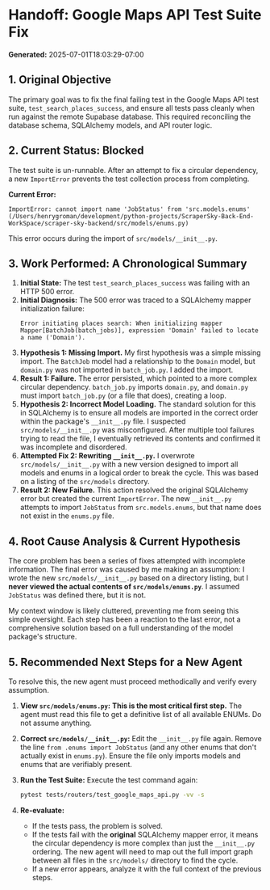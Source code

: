 # Handoff: Google Maps API Test Suite Fix

**Generated:** 2025-07-01T18:03:29-07:00

## 1. Original Objective

The primary goal was to fix the final failing test in the Google Maps API test suite, `test_search_places_success`, and ensure all tests pass cleanly when run against the remote Supabase database. This required reconciling the database schema, SQLAlchemy models, and API router logic.

## 2. Current Status: Blocked

The test suite is un-runnable. After an attempt to fix a circular dependency, a new `ImportError` prevents the test collection process from completing.

**Current Error:**
```
ImportError: cannot import name 'JobStatus' from 'src.models.enums' (/Users/henrygroman/development/python-projects/ScraperSky-Back-End-WorkSpace/scraper-sky-backend/src/models/enums.py)
```

This error occurs during the import of `src/models/__init__.py`.

## 3. Work Performed: A Chronological Summary

1.  **Initial State:** The test `test_search_places_success` was failing with an HTTP 500 error.
2.  **Initial Diagnosis:** The 500 error was traced to a SQLAlchemy mapper initialization failure:
    ```
    Error initiating places search: When initializing mapper Mapper[BatchJob(batch_jobs)], expression 'Domain' failed to locate a name ('Domain').
    ```
3.  **Hypothesis 1: Missing Import.** My first hypothesis was a simple missing import. The `BatchJob` model had a relationship to the `Domain` model, but `domain.py` was not imported in `batch_job.py`. I added the import.
4.  **Result 1: Failure.** The error persisted, which pointed to a more complex circular dependency. `batch_job.py` imports `domain.py`, and `domain.py` must import `batch_job.py` (or a file that does), creating a loop.
5.  **Hypothesis 2: Incorrect Model Loading.** The standard solution for this in SQLAlchemy is to ensure all models are imported in the correct order within the package's `__init__.py` file. I suspected `src/models/__init__.py` was misconfigured. After multiple tool failures trying to read the file, I eventually retrieved its contents and confirmed it was incomplete and disordered.
6.  **Attempted Fix 2: Rewriting `__init__.py`.** I overwrote `src/models/__init__.py` with a new version designed to import all models and enums in a logical order to break the cycle. This was based on a listing of the `src/models` directory.
7.  **Result 2: New Failure.** This action resolved the original SQLAlchemy error but created the current `ImportError`. The new `__init__.py` attempts to import `JobStatus` from `src.models.enums`, but that name does not exist in the `enums.py` file.

## 4. Root Cause Analysis & Current Hypothesis

The core problem has been a series of fixes attempted with incomplete information. The final error was caused by me making an assumption: I wrote the new `src/models/__init__.py` based on a directory listing, but I **never viewed the actual contents of `src/models/enums.py`**. I assumed `JobStatus` was defined there, but it is not.

My context window is likely cluttered, preventing me from seeing this simple oversight. Each step has been a reaction to the last error, not a comprehensive solution based on a full understanding of the model package's structure.

## 5. Recommended Next Steps for a New Agent

To resolve this, the new agent must proceed methodically and verify every assumption.

1.  **View `src/models/enums.py`:** **This is the most critical first step.** The agent must read this file to get a definitive list of all available ENUMs. Do not assume anything.

2.  **Correct `src/models/__init__.py`:** Edit the `__init__.py` file again. Remove the line `from .enums import JobStatus` (and any other enums that don't actually exist in `enums.py`). Ensure the file only imports models and enums that are verifiably present.

3.  **Run the Test Suite:** Execute the test command again:
    ```bash
    pytest tests/routers/test_google_maps_api.py -vv -s
    ```

4.  **Re-evaluate:**
    *   If the tests pass, the problem is solved.
    *   If the tests fail with the **original** SQLAlchemy mapper error, it means the circular dependency is more complex than just the `__init__.py` ordering. The new agent will need to map out the full import graph between all files in the `src/models/` directory to find the cycle.
    *   If a new error appears, analyze it with the full context of the previous steps.
